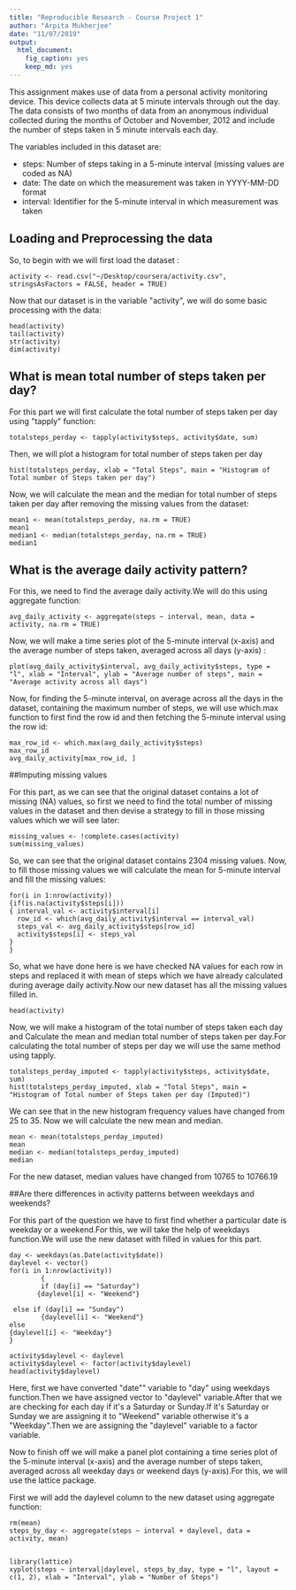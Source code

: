 ```yaml
---
title: "Reproducible Research - Course Project 1"
author: "Arpita Mukherjee"
date: "11/07/2019"
output: 
  html_document: 
    fig_caption: yes
    keep_md: yes
---
```


This assignment makes use of data from a personal activity monitoring device. This device collects data at 5 minute intervals through out the day. The data consists of two months of data from an anonymous individual collected during the months of October and November, 2012 and include the number of steps taken in 5 minute intervals each day.


The variables included in this dataset are:

* steps: Number of steps taking in a 5-minute interval (missing values are coded as NA)
* date: The date on which the measurement was taken in YYYY-MM-DD format
* interval: Identifier for the 5-minute interval in which measurement was taken


## Loading and Preprocessing the data


So, to begin with we will first load the dataset :


```{r,echo=TRUE}
activity <- read.csv("~/Desktop/coursera/activity.csv", stringsAsFactors = FALSE, header = TRUE)
```

Now that our dataset is in the variable "activity", we will do some basic processing with the data:

```{r,echo=TRUE}
head(activity)  
tail(activity)
str(activity)
dim(activity)
```



## What is mean total number of steps taken per day?

For this part we will first calculate the total number of steps taken per day using "tapply" function:

```{r,echo=TRUE}
totalsteps_perday <- tapply(activity$steps, activity$date, sum)
```


Then, we will plot a histogram for total number of steps taken per day

```{r,echo=TRUE}
hist(totalsteps_perday, xlab = "Total Steps", main = "Histogram of Total number of Steps taken per day") 
```

Now, we will calculate the mean and the median for total number of steps taken per day after removing the missing values from the dataset:

```{r,echo=TRUE}
mean1 <- mean(totalsteps_perday, na.rm = TRUE)
mean1
median1 <- median(totalsteps_perday, na.rm = TRUE)
median1
```






##  What is the average daily activity pattern?


For this, we need to find the average daily activity.We will do this using aggregate function:

```{r,echo=TRUE}
avg_daily_activity <- aggregate(steps ~ interval, mean, data = activity, na.rm = TRUE) 
```

Now, we will make a time series plot of the 5-minute interval (x-axis) and the average number of steps taken, averaged across all days (y-axis) :

```{r,echo=TRUE}
plot(avg_daily_activity$interval, avg_daily_activity$steps, type = "l", xlab = "Interval", ylab = "Average number of steps", main = "Average activity across all days")
```


Now, for finding the 5-minute interval, on average across all the days in the dataset, containing the maximum number of steps, we will use which.max function to first find the row id and then fetching the 5-minute interval using the row id:

```{r,echo=TRUE}
max_row_id <- which.max(avg_daily_activity$steps)   
max_row_id
avg_daily_activity[max_row_id, ]
```





##Imputing missing values

For this part, as we can see that the original dataset contains a lot of missing (NA) values, so first we need to find the total number of missing values in the dataset and then devise a strategy to fill in those missing values which we will see later:

```{r,echo=TRUE}
missing_values <- !complete.cases(activity)       
sum(missing_values)
```

So, we can see that the original dataset contains 2304 missing values.
Now, to fill those missing values we will calculate the mean for 5-minute interval and fill the missing values:

```{r,echo=TRUE}
for(i in 1:nrow(activity))
{if(is.na(activity$steps[i]))         
{ interval_val <- activity$interval[i]
  row_id <- which(avg_daily_activity$interval == interval_val)
  steps_val <- avg_daily_activity$steps[row_id]
  activity$steps[i] <- steps_val
}                       
}
```

So, what we have done here is we have checked NA values for each row in steps and replaced it with mean of steps which we have already calculated during average daily activity.Now our new dataset has all the missing values filled in.

```{r,echo=TRUE}
head(activity)
```


Now, we will make a histogram of the total number of steps taken each day and Calculate the mean and median total number of steps taken per day.For calculating the total number of steps per day we will use the same method using tapply.

```{r,echo=TRUE}
totalsteps_perday_imputed <- tapply(activity$steps, activity$date, sum)
hist(totalsteps_perday_imputed, xlab = "Total Steps", main = "Histogram of Total number of Steps taken per day (Imputed)")
```

We can see that in the new histogram frequency values have changed from 25 to 35.
Now we will calculate the new mean and median.

```{r,echo=TRUE}
mean <- mean(totalsteps_perday_imputed)
mean
median <- median(totalsteps_perday_imputed) 
median
```

For the new dataset, median values have changed from 10765 to 10766.19




##Are there differences in activity patterns between weekdays and weekends?

For this part of the question we have to first find whether a particular date is weekday or a weekend.For this, we will take the help of weekdays function.We will use the new dataset with filled in values for this part.

```{r,echo=TRUE}
day <- weekdays(as.Date(activity$date)) 
daylevel <- vector()               
for(i in 1:nrow(activity))
        {
        if (day[i] == "Saturday")
       {daylevel[i] <- "Weekend"}
        
 else if (day[i] == "Sunday")
        {daylevel[i] <- "Weekend"}
else 
{daylevel[i] <- "Weekday"}
}

activity$daylevel <- daylevel
activity$daylevel <- factor(activity$daylevel)
head(activity$daylevel)
```

Here, first we have converted "date"" variable to "day" using weekdays function.Then we have assigned vector to "daylevel" variable.After that we are checking for each day if it's a Saturday or Sunday.If it's Saturday or Sunday we are assigning it to "Weekend" variable otherwise it's a "Weekday".Then we are assigning the "daylevel" variable to a factor variable.


Now to finish off we will make a panel plot containing a time series plot of the 5-minute interval (x-axis) and the average number of steps taken, averaged across all weekday days or weekend days (y-axis).For this, we will use the lattice package.

First we will add the daylevel column to the new dataset using aggregate function:


```{r,echo=TRUE}
rm(mean)
steps_by_day <- aggregate(steps ~ interval + daylevel, data = activity, mean)  

```

```{r,echo=TRUE}

library(lattice)           
xyplot(steps ~ interval|daylevel, steps_by_day, type = "l", layout = c(1, 2), xlab = "Interval", ylab = "Number of Steps")
```
